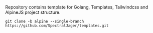 Repository contains template for Golang, Templates, Tailwindcss and AlpineJS project structure.
```
git clone -b alpine --single-branch https://github.com/SpectralJager/templates.git
```